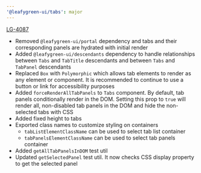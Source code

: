 ```yaml
---
'@leafygreen-ui/tabs': major
---
```


[LG-4087](https://jira.mongodb.org/browse/LG-4087)

- Removed `@leafygreen-ui/portal` dependency and tabs and their corresponding panels are hydrated with initial render
- Added `@leafygreen-ui/descendants` dependency to handle relationships between `Tabs` and `TabTitle` descendants and between `Tabs` and `TabPanel` descendants
- Replaced `Box` with `Polymorphic` which allows tab elements to render as any element or component. It is recommended to continue to use a button or link for accessibility purposes
- Added `forceRenderAllTabPanels` to `Tabs` component. By default, tab panels conditionally render in the DOM. Setting this prop to `true` will render all, non-disabled tab panels in the DOM and hide the non-selected tabs with CSS
- Added fixed height to tabs
- Exported class names to customize styling on containers
  - `tabListElementClassName` can be used to select tab list container
  - `tabPanelsElementClassName` can be used to select tab panels container
- Added `getAllTabPanelsInDOM` test util
- Updated `getSelectedPanel` test util. It now checks CSS display property to get the selected panel
